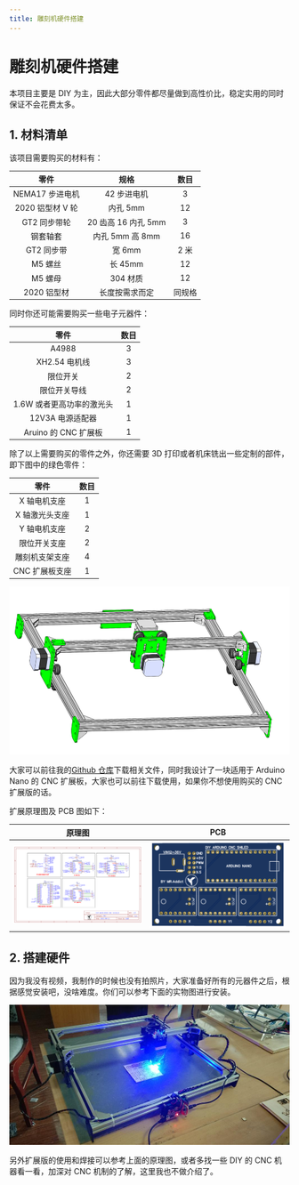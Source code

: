 ```yaml
---
title: 雕刻机硬件搭建
---
```


# 雕刻机硬件搭建

本项目主要是 DIY 为主，因此大部分零件都尽量做到高性价比，稳定实用的同时保证不会花费太多。

## 1. 材料清单

该项目需要购买的材料有：

|       零件       |        规格         |  数目  |
| :--------------: | :-----------------: | :----: |
| NEMA17 步进电机  |     42 步进电机     |   3    |
| 2020 铝型材 V 轮 |      内孔 5mm       |   12   |
|   GT2 同步带轮   | 20 齿高 16 内孔 5mm |   3    |
|     钢套轴套     |   内孔 5mm 高 8mm   |   16   |
|    GT2 同步带    |       宽 6mm        |  2 米  |
|     M5 螺丝      |       长 45mm       |   12   |
|     M5 螺母      |      304 材质       |   12   |
|   2020 铝型材    |   长度按需求而定    | 同规格 |

同时你还可能需要购买一些电子元器件：

|           零件            | 数目 |
| :-----------------------: | :--: |
|           A4988           |  3   |
|       XH2.54 电机线       |  3   |
|         限位开关          |  2   |
|       限位开关导线        |  2   |
| 1.6W 或者更高功率的激光头 |  1   |
|     12V3A 电源适配器      |  1   |
|   Aruino 的 CNC 扩展板    |  1   |

除了以上需要购买的零件之外，你还需要 3D 打印或者机床铣出一些定制的部件，即下图中的绿色零件：

|      零件      | 数目 |
| :------------: | :--: |
|  X 轴电机支座  |  1   |
| X 轴激光头支座 |  1   |
|  Y 轴电机支座  |  2   |
|  限位开关支座  |  2   |
| 雕刻机支架支座 |  4   |
| CNC 扩展板支座 |  1   |

![3D viewer](./images/0-3.png)

大家可以前往我的[Github 仓库](https://github.com/MR-Addict/CNC-Laser-Engraver.git)下载相关文件，同时我设计了一块适用于 Arduino Nano 的 CNC 扩展板，大家也可以前往下载使用，如果你不想使用购买的 CNC 扩展版的话。

扩展原理图及 PCB 图如下：

|             原理图             |           PCB            |
| :----------------------------: | :----------------------: |
| ![SCHEMATIC](./images/2-1.png) | ![PCB](./images/2-2.png) |

## 2. 搭建硬件

因为我没有视频，我制作的时候也没有拍照片，大家准备好所有的元器件之后，根据感觉安装吧，没啥难度。你们可以参考下面的实物图进行安装。

![Assemble process](./images/0-2.jpg)

另外扩展版的使用和焊接可以参考上面的原理图，或者多找一些 DIY 的 CNC 机器看一看，加深对 CNC 机制的了解，这里我也不做介绍了。
